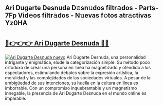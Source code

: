 ## Ari Dugarte Desnuda D𝚎sn𝚞dos filtr𝚊dos - Parts-7Fp Vid𝚎os filtr𝚊dos - N𝚞evas f𝚘tos atr𝚊ctivas Yz0HA

# <h2><a href="http://mb7ccj.tromn.icu/?c=Ari+Dugarte+Desnuda">🔗👉👉👉 Ari Dugarte Desnuda 🔗🔗</a></h2>

[![Ari Dugarte Desnuda nuevo](https://i.imgur.com/pEAQMta.gif)](http://mb7ccj.tromn.icu/?c=Ari+Dugarte+Desnuda)
Ari Dugarte Desnuda, una personalidad intrigante y enigmática, elude la categorización simple. Su método poco ortodoxo de crear una persona en línea ha magnetizado y ofendido a los espectadores, estimulando debates sobre la expresión artística, la moralidad y las complejidades de las sociedades virtuales. A pesar de la ambigüedad de sus intenciones, su huella en la cultura en línea es imborrable. Con un compromiso inquebrantable y un magnetismo innegable, la presencia de Ari Dugarte Desnuda en el mundo online es imparable.
